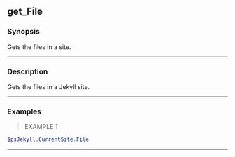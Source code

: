 get_File
--------

### Synopsis
Gets the files in a site.

---

### Description

Gets the files in a Jekyll site.

---

### Examples
> EXAMPLE 1

```PowerShell
$psJekyll.CurrentSite.File
```

---
